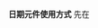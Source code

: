 **日期元件使用方式**
先在<script>區域引入該元件並定義
```C#
<script>
//引入時間選擇器
import DatePickerEx from "@/components/Util/DatePickerEx.vue";

export default {
  //名稱
  name: "XXXXX",
  components: {
    //定義時間選擇器
    DatePickerEx,
  },
};
</script>
```

___
- CustomValue_1 : 名子有對到就好
  - CustomValue_2 : 綁定的變數名稱
  - CustomValue_3 : 輸出格式
    - yearFormatter : YYY
    - yearFormatter : YYY/MM
    - defaultFormatter : YYY/MM/DD
  - CustomValue_4 : 選單格式
    - year : 選年
    - month : 選年月
    - 直接不填該欄位: 選年月日
___
沒有輸入驗證版本
```html
<div class="form-group me-3 mb-4">
  <div class="row">
    <div class="col">
      <label for="CustomValue_1" class="form-label">CustomValue_選擇器標題</label>
    </div>
  </div>
  <div class="row">
    <div class="col-auto">
      <DatePickerEx
        v-model="formInput.CustomValue_2"
        :input-attr="{ id: 'CustomValue_1' }"
        :input-class="{ 'form-control': true }"
        :formatter="CustomValue_3"
        placeholder="CustomValue_未輸入時顯示"
        output="number"
        type="CustomValue_4"
        class="d-block"
      />
    </div>
  </div>
</div>
```
___
輸入驗證版本
```html
<div class="form-group me-3 mb-4 required">
  <div class="row">
    <div class="col-auto">
      <label for="CustomValue_1" class="form-label">
        <span>CustomValue_選擇器標題</span>
        <span class="text-danger">*</span>
      </label>
    </div>
  </div>
  <div class="row">
    <div class="col-auto">
      <validation-provider
        v-slot="{ classes, errors }"
        :rules="{ required: true }"
        name="CustomValue_選擇器標題"
      >
        <DatePickerEx
          v-model="formInput.CustomValue_2"
          :input-attr="{ id: 'CustomValue_1' }"
          :input-class="{ ...classes, 'form-control': true }"
          :formatter="CustomValue_3"
          placeholder="CustomValue_未輸入時顯示"
          type="CustomValue_4"
          output="number"
          class="d-block"
        />
        <span class="text-danger position-absolute">{{ errors[0] }}</span>
      </validation-provider>
    </div>
  </div>
</div>
```
___
資料範例
script內的需要加上的東西範例
```C#
//資料
data() {
  return {
    //資料
    formInput: {
      CustomValue_2:""
    },
  };
},
```
